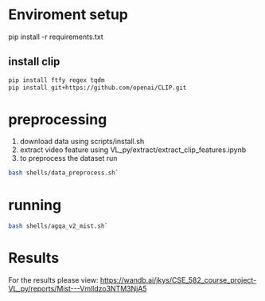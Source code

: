 # Enviroment setup
pip install -r requirements.txt

## install clip
```bash
pip install ftfy regex tqdm
pip install git+https://github.com/openai/CLIP.git
```

# preprocessing
1. download data using scripts/install.sh
2. extract video feature using VL_py/extract/extract_clip_features.ipynb
3. to preprocess the dataset run 
```bash
bash shells/data_preprocess.sh`
```

# running
```bash
bash shells/agqa_v2_mist.sh`
```

# Results
For the results please view:
https://wandb.ai/jkys/CSE_582_course_project-VL_py/reports/Mist---Vmlldzo3NTM3NjA5